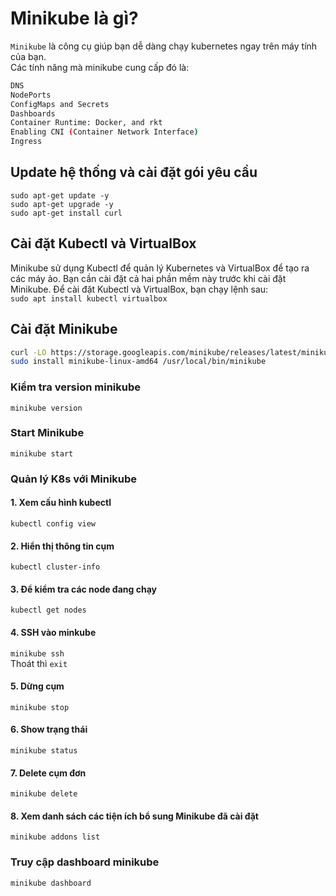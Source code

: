 # Minikube là gì?
`Minikube` là công cụ giúp bạn dễ dàng chạy kubernetes ngay trên máy tính của bạn.  
Các tính năng mà minikube cung cấp đó là:  
```sh
DNS  
NodePorts  
ConfigMaps and Secrets  
Dashboards  
Container Runtime: Docker, and rkt  
Enabling CNI (Container Network Interface)  
Ingress  
```
## Update hệ thống và cài đặt gói yêu cầu
`sudo apt-get update -y`  
`sudo apt-get upgrade -y`  
`sudo apt-get install curl`  
## Cài đặt Kubectl và VirtualBox
Minikube sử dụng Kubectl để quản lý Kubernetes và VirtualBox để tạo ra các máy ảo. Bạn cần cài đặt cả hai phần mềm này trước khi cài đặt Minikube. Để cài đặt Kubectl và VirtualBox, bạn chạy lệnh sau:  
`sudo apt install kubectl virtualbox`  
## Cài đặt Minikube
```sh
curl -LO https://storage.googleapis.com/minikube/releases/latest/minikube-linux-amd64
sudo install minikube-linux-amd64 /usr/local/bin/minikube
```
### Kiểm tra version minikube
`minikube version`

 ### Start Minikube
 `minikube start`  
 ### Quản lý K8s với Minikube
 #### 1. Xem cấu hình kubectl 
 `kubectl config view`  
 #### 2. Hiển thị thông tin cụm
 `kubectl cluster-info`  
 #### 3. Để kiểm tra các node đang chạy
 `kubectl get nodes`  
 #### 4. SSH vào minkube
 `minikube ssh`  
Thoát thì `exit`  
#### 5. Dừng cụm
`minikube stop`  
#### 6. Show trạng thái
`minikube status`  
#### 7. Delete cụm đơn
`minikube delete`  
#### 8. Xem danh sách các tiện ích bổ sung Minikube đã cài đặt
`minikube addons list`  
### Truy cập dashboard minikube
`minikube dashboard`  

